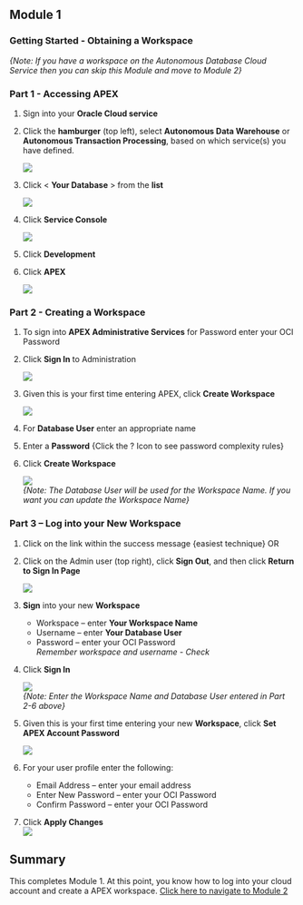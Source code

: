 ## Module 1
### Getting Started - Obtaining a Workspace
*{Note: If you have a workspace on the Autonomous Database Cloud Service then you can skip this Module and move to Module 2}*

### **Part 1** - Accessing APEX
1. Sign into your **Oracle Cloud service**
2. Click the **hamburger** (top left), select **Autonomous Data
Warehouse** or **Autonomous Transaction Processing**, based on
which service(s) you have defined.

    ![](images/module1/gsaccessingapex1.png)

3. Click < **Your Database** > from the **list**

    ![](images/module1/gsdatabase.PNG)

4. Click **Service Console**

    ![](images/module1/gsservice.PNG)

5. Click **Development**
6. Click **APEX**

    ![](images/module1/gsapex.PNG)

### **Part 2** - Creating a Workspace

1. To sign into **APEX Administrative Services** for Password enter your OCI Password
2. Click **Sign In** to Administration

    ![](images/module1/workspaceadmin.PNG)

3. Given this is your first time entering APEX, click **Create Workspace**

    ![](images/module1/workspaceapex.PNG)


4. For **Database User** enter an appropriate name
5. Enter a **Password** {Click the ? Icon to see password complexity rules}
6. Click **Create Workspace**  

    ![](images/module1/workspaceapex1.PNG)  
    *{Note: The Database User will be used for the Workspace Name. If you want you can update the Workspace Name}*

### **Part 3** – Log into your New Workspace

1. Click on the link within the success message {easiest technique} OR
2. Click on the Admin user (top right), click **Sign Out**, and then click **Return to Sign In Page**

    ![](images/module1/newworkspacesignin.PNG)

3. **Sign** into your new **Workspace**
    - Workspace – enter **Your Workspace Name**
    - Username – enter **Your Database User**
    - Password – enter your OCI Password  
    *Remember workspace and username - Check*
4. Click **Sign In** 

    ![](images/module1/newworkspacesigninpage.PNG)  
    *{Note: Enter the Workspace Name and Database User entered in Part 2-6 above}*

5. Given this is your first time entering your new **Workspace**, click **Set APEX Account Password**

    ![](images/module1/newworkspaceaccount.PNG)

6. For your user profile enter the following:

    - Email Address – enter your email address
    - Enter New Password – enter your OCI Password
    - Confirm Password – enter your OCI Password
7. Click **Apply Changes**  
    ![](images/module1/newworkspace.PNG)

## Summary

This completes Module 1. At this point, you know how to log into your cloud account and create a APEX workspace. [Click here to navigate to Module 2](2-building-your-table-and-view-installing-sample-tables.md)
